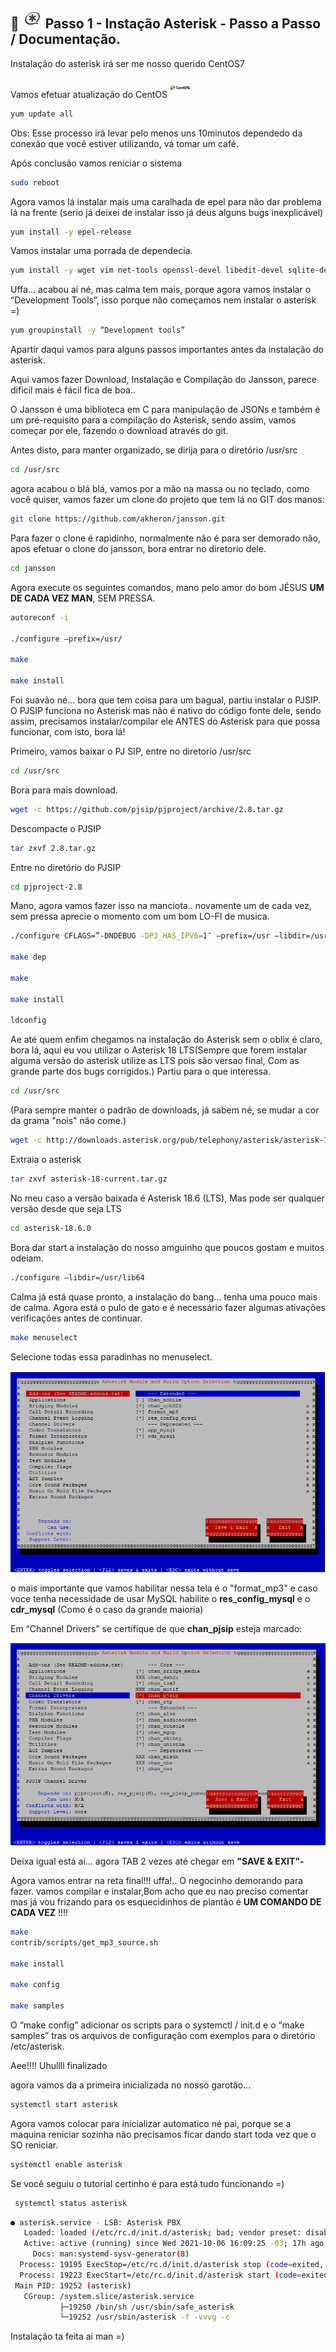   
## 🚀 <img alt="asterisk" src="img/asterisk.png"> Passo 1 - Instação Asterisk - Passo a Passo / Documentação.


Instalação do asterisk irá  ser me nosso querido CentOS7 

Vamos efetuar atualização do CentOS  <img alt="Centos 7" src="img/centos.png">

```bash
yum update all
 ```

Obs: Esse processo irá levar pelo menos uns 10minutos dependedo da conexão que você estiver utilizando, vá tomar um café.

Após conclusão vamos reniciar o sistema

```bash
sudo reboot
```

Agora vamos lá instalar mais uma caralhada de epel para não dar problema lá na frente (serio já deixei de instalar isso já deus alguns bugs inexplicável)

```bash
yum install -y epel-release
```

Vamos instalar uma porrada de dependecia. 

```bash
yum install -y wget vim net-tools openssl-devel libedit-devel sqlite-devel psmisc gmime-devel ncurses-devel libtermcap-devel sox newt-devel libxml2-devel libtiff-devel audiofile-devel gtk2-devel uuid-devel libtool libuuid-devel subversion kernel-devel kernel-devel-$(uname -r) git subversion
```



Uffa... acabou aí né, mas calma tem mais, porque agora vamos instalar o “Development  Tools”, isso porque não começamos nem instalar o asterisk =)

```bash
yum groupinstall -y “Development tools”
```

Apartir daqui vamos para alguns passos importantes antes da instalação do asterisk.


Aqui vamos fazer Download, Instalação e Compilação do Jansson, parece dificil mais é fácil fica de boa..

O Jansson é uma biblioteca em C para manipulação de JSONs e também é um pré-requisito para a compilação do Asterisk, sendo assim, vamos começar por ele, fazendo o download através do git.

Antes disto, para manter organizado, se dirija para o diretório /usr/src 

```bash
cd /usr/src
```
agora acabou o blá blá, vamos por a mão na massa ou no teclado, como você quiser, vamos fazer um clone do projeto que tem lá no GIT dos manos: 

```bash
git clone https://github.com/akheron/jansson.git
```

Para fazer o clone é rapidinho, normalmente não é para ser demorado não, apos efetuar o clone do jansson, bora entrar no diretorio dele.

```bash
cd jansson
```
Agora execute os seguintes comandos, mano pelo amor do bom JÉSUS **UM DE CADA VEZ MAN**, SEM PRESSA.

```bash
autoreconf -i

./configure –prefix=/usr/

make

make install
```

Foi suavão né... bora que tem coisa para um bagual, partiu instalar o PJSIP.
O PJSIP funciona no Asterisk mas não é nativo do código fonte dele, sendo assim, precisamos instalar/compilar ele ANTES do Asterisk para que possa funcionar, com isto, bora lá!

Primeiro, vamos baixar o PJ SIP, entre no diretorio /usr/src

```bash
cd /usr/src
```

Bora para mais download.

```bash
wget -c https://github.com/pjsip/pjproject/archive/2.8.tar.gz
```

Descompacte o PJSIP

```bash
tar zxvf 2.8.tar.gz
```

Entre no diretório do PJSIP

```bash
cd pjproject-2.8
```

Mano, agora vamos fazer isso na manciota.. novamente um de cada vez, sem pressa aprecie o momento com um bom LO-FI de musica.

```bash
./configure CFLAGS=”-DNDEBUG -DPJ_HAS_IPV6=1″ –prefix=/usr –libdir=/usr/lib64 –enable-shared –disable-opencore-amr

make dep

make

make install

ldconfig
```

Ae até quem enfim chegamos na instalação do Asterisk sem o oblix é claro, bora lá, aqui eu vou utilizar o Asterisk 18 LTS(Sempre que forem instalar alguma versão do asterisk utilize as LTS pois são versao final, Com as grande parte dos bugs corrigidos.)
Partiu para o que interessa.

```bash
cd /usr/src
```
(Para sempre manter o padrão de downloads, já sabem né, se mudar a cor da grama "nois" não come.)

```bash
wget -c http://downloads.asterisk.org/pub/telephony/asterisk/asterisk-18-current.tar.gz
```
Extraia o asterisk

```bash
tar zxvf asterisk-18-current.tar.gz
```

No meu caso a versão baixada é Asterisk 18.6  (LTS), Mas pode ser qualquer versão desde que seja LTS
```bash
cd asterisk-18.6.0
```

Bora dar start a instalação do nosso amguinho que poucos gostam e muitos odeiam.

```bash
./configure –libdir=/usr/lib64
```

Calma já está quase pronto, a instalação do bang...  tenha uma pouco mais de calma.
Agora está o pulo de gato e é necessário fazer algumas ativações verificações antes de continuar. 

```bash
make menuselect
```
Selecione todas essa paradinhas no menuselect.

<img alt="Centos 7" src="img/menuselect.png">

o mais importante que vamos habilitar nessa tela é o "format_mp3"  e caso voce tenha necessidade de usar MySQL habilite o **res_config_mysql** e o **cdr_mysql** (Como é o caso da grande maioria) 


Em “Channel Drivers” se certifique de que **chan_pjsip** esteja marcado:

<img alt="Centos 7" src="img/menuselect2.png">

Deixa igual está ai... agora TAB 2 vezes até chegar em **"SAVE & EXIT"-**

Agora vamos entrar na reta final!!! uffa!.. O negocinho demorando para fazer. 
vamos compilar e instalar,Bom acho que eu nao preciso comentar mas já vou frizando para os esquecidinhos de plantão é **UM COMANDO DE CADA VEZ** !!!! 

```bash
make
contrib/scripts/get_mp3_source.sh

make install

make config

make samples
```

O “make config” adicionar os scripts para o systemctl / init.d e o “make samples” tras os arquivos de configuração com exemplos para o diretório /etc/asterisk.

Aee!!!! Uhullll finalizado 

agora vamos da a primeira inicializada no nosso garotão...

```bash
systemctl start asterisk
```

Agora vamos colocar para inicializar automatico né pai, porque se a maquina reniciar sozinha não precisamos ficar dando start toda vez que o SO reniciar. 

```bash
systemctl enable asterisk
```

Se você seguiu o tutorial certinho é para está tudo funcionando =)



```bash
 systemctl status asterisk
```

```bash
● asterisk.service - LSB: Asterisk PBX
   Loaded: loaded (/etc/rc.d/init.d/asterisk; bad; vendor preset: disabled)
   Active: active (running) since Wed 2021-10-06 16:09:25 -03; 17h ago
     Docs: man:systemd-sysv-generator(8)
  Process: 19195 ExecStop=/etc/rc.d/init.d/asterisk stop (code=exited, status=0/SUCCESS)
  Process: 19223 ExecStart=/etc/rc.d/init.d/asterisk start (code=exited, status=0/SUCCESS)
 Main PID: 19252 (asterisk)
   CGroup: /system.slice/asterisk.service
           ├─19250 /bin/sh /usr/sbin/safe_asterisk
           └─19252 /usr/sbin/asterisk -f -vvvg -c

```






Instalação ta feita ai man =) 






